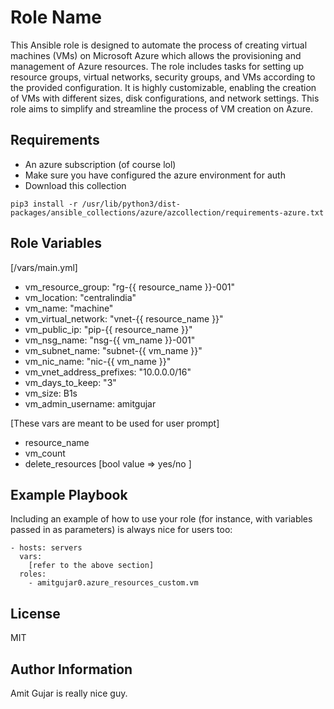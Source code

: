 Role Name
=========

This Ansible role is designed to automate the process of creating virtual machines (VMs) on Microsoft Azure which allows the provisioning and management of Azure resources.
The role includes tasks for setting up resource groups, virtual networks, security groups, and VMs according to the provided configuration. It is highly customizable, enabling the creation of VMs with different sizes, disk configurations, and network settings.
This role aims to simplify and streamline the process of VM creation on Azure.

Requirements
------------

- An azure subscription (of course lol)
- Make sure you have configured the azure environment for auth
- Download this collection
```
pip3 install -r /usr/lib/python3/dist-packages/ansible_collections/azure/azcollection/requirements-azure.txt
```

Role Variables
--------------
[/vars/main.yml]
- vm_resource_group: "rg-{{ resource_name }}-001"
- vm_location: "centralindia"
- vm_name: "machine"
- vm_virtual_network: "vnet-{{ resource_name }}"
- vm_public_ip: "pip-{{ resource_name }}"
- vm_nsg_name: "nsg-{{ vm_name }}-001"
- vm_subnet_name: "subnet-{{ vm_name }}"
- vm_nic_name: "nic-{{ vm_name }}"
- vm_vnet_address_prefixes: "10.0.0.0/16"
- vm_days_to_keep: "3"
- vm_size: B1s
- vm_admin_username: amitgujar

[These vars are meant to be used for user prompt]
- resource_name
- vm_count
- delete_resources [bool value => yes/no ]

<!-- Dependencies
------------

A list of other roles hosted on Galaxy should go here, plus any details in regards to parameters that may need to be set for other roles, or variables that are used from other roles. -->

Example Playbook
----------------

Including an example of how to use your role (for instance, with variables passed in as parameters) is always nice for users too:

    - hosts: servers
      vars:
        [refer to the above section]
      roles:
        - amitgujar0.azure_resources_custom.vm

License
-------

MIT

Author Information
------------------

Amit Gujar is really nice guy.
